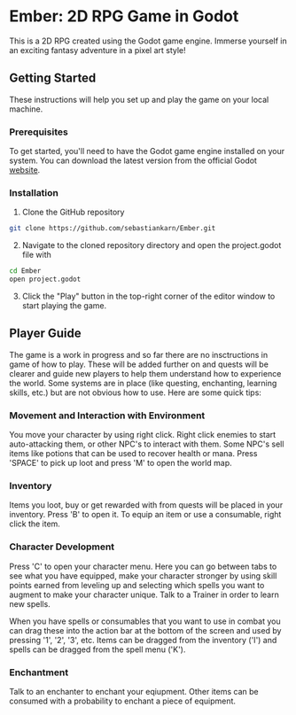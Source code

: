 # Ember: 2D RPG Game in Godot
This is a 2D RPG created using the Godot game engine. Immerse yourself in an exciting fantasy adventure in a pixel art style!

## Getting Started
These instructions will help you set up and play the game on your local machine.

### Prerequisites
To get started, you'll need to have the Godot game engine installed on your system. You can download the latest version from the official Godot [website](https://godotengine.org).

### Installation
1. Clone the GitHub repository
```sh
git clone https://github.com/sebastiankarn/Ember.git
```
2. Navigate to the cloned repository directory and open the project.godot file with 
```sh
cd Ember
open project.godot
```

3. Click the "Play" button in the top-right corner of the editor window to start playing the game.

## Player Guide
The game is a work in progress and so far there are no insctructions in game of how to play. These will be added further on and quests will be clearer and guide new players to help them understand how to experience the world. Some systems are in place (like questing, enchanting, learning skills, etc.) but are not obvious how to use. Here are some quick tips:

### Movement and Interaction with Environment
You move your character by using right click. Right click enemies to start auto-attacking them, or other NPC's to interact with them. Some NPC's sell items like potions that can be used to recover health or mana. Press 'SPACE' to pick up loot and press 'M' to open the world map.

### Inventory
Items you loot, buy or get rewarded with from quests will be placed in your inventory. Press 'B' to open it. To equip an item or use a consumable, right click the item.

### Character Development
Press 'C' to open your character menu. Here you can go between tabs to see what you have equipped, make your character stronger by using skill points earned from leveling up and selecting which spells you want to augment to make your character unique. Talk to a Trainer in order to learn new spells.

When you have spells or consumables that you want to use in combat you can drag these into the action bar at the bottom of the screen and used by pressing '1', '2', '3', etc. Items can be dragged from the inventory ('I') and spells can be dragged from the spell menu ('K').

### Enchantment
Talk to an enchanter to enchant your eqiupment. Other items can be consumed with a probability to enchant a piece of equipment.


